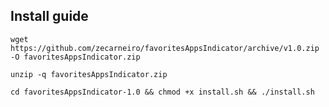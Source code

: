 ## Install guide

```
wget https://github.com/zecarneiro/favoritesAppsIndicator/archive/v1.0.zip -O favoritesAppsIndicator.zip
```
```
unzip -q favoritesAppsIndicator.zip
```
```
cd favoritesAppsIndicator-1.0 && chmod +x install.sh && ./install.sh
```
